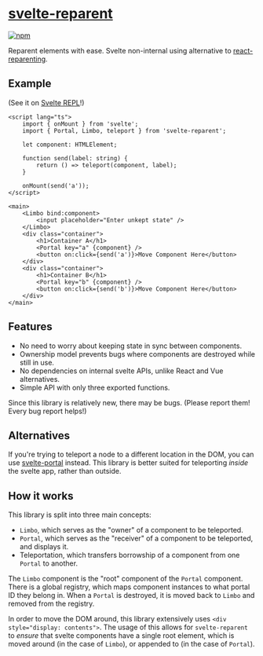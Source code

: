 # [svelte-reparent](https://tristan-f-r.github.io/svelte-reparent)

[![npm](https://img.shields.io/npm/v/svelte-reparent)](https://npmjs.com/svelte-reparent)

Reparent elements with ease. Svelte non-internal using alternative to [react-reparenting](https://github.com/paol-imi/react-reparenting).

## Example

(See it on [Svelte REPL](https://svelte.dev/repl/0ebf76d9cbb347fd8c2639f3c3825eba?version=4.2.1)!)

```svelte
<script lang="ts">
	import { onMount } from 'svelte';
	import { Portal, Limbo, teleport } from 'svelte-reparent';

	let component: HTMLElement;

	function send(label: string) {
		return () => teleport(component, label);
	}

	onMount(send('a'));
</script>

<main>
	<Limbo bind:component>
		<input placeholder="Enter unkept state" />
	</Limbo>
	<div class="container">
		<h1>Container A</h1>
		<Portal key="a" {component} />
		<button on:click={send('a')}>Move Component Here</button>
	</div>
	<div class="container">
		<h1>Container B</h1>
		<Portal key="b" {component} />
		<button on:click={send('b')}>Move Component Here</button>
	</div>
</main>
```

## Features

- No need to worry about keeping state in sync between components.
- Ownership model prevents bugs where components are destroyed while still in use.
- No dependencies on internal svelte APIs, unlike React and Vue alternatives.
- Simple API with only three exported functions.

Since this library is relatively new, there may be bugs. (Please report them! Every bug report helps!)

## Alternatives

If you're trying to teleport a node to a different location in the DOM, you can use
[svelte-portal](https://npmjs.com/package/svelte-portal) instead. This library
is better suited for teleporting _inside_ the svelte app, rather than outside.

## How it works

This library is split into three main concepts:

- `Limbo`, which serves as the "owner" of a component to be teleported.
- `Portal`, which serves as the "receiver" of a component to be teleported, and displays it.
- Teleportation, which transfers borrowship of a component from one `Portal` to another.

The `Limbo` component is the "root" component of the `Portal` component. There is a global
registry, which maps component instances to what portal ID they belong in. When a `Portal`
is destroyed, it is moved back to `Limbo` and removed from the registry.

In order to move the DOM around, this library extensively uses `<div style="display: contents">`.
The usage of this allows for `svelte-reparent` to _ensure_ that svelte components
have a single root element, which is moved around (in the case of `Limbo`), or
appended to (in the case of `Portal`).
